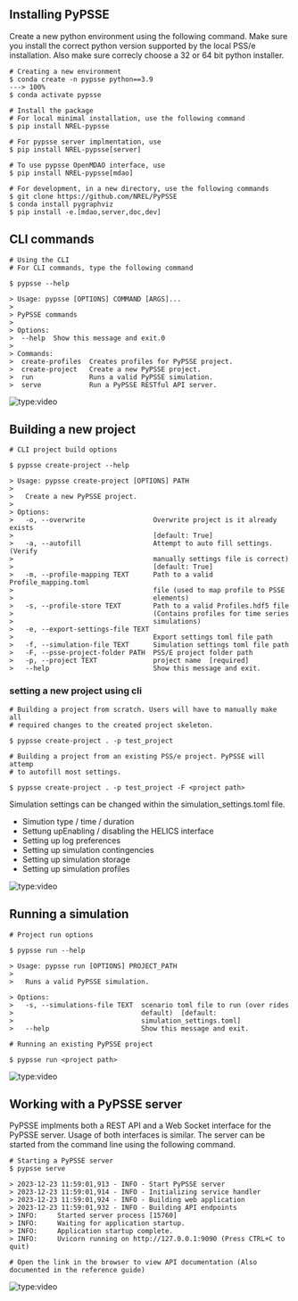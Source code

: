 

## Installing PyPSSE

Create a new python environment using the following command. Make sure you install the correct python version supported by the local PSS/e installation. Also make sure correcly choose a 32 or 64 bit python installer.

<!-- termynal -->

```
# Creating a new environment
$ conda create -n pypsse python==3.9
---> 100%
$ conda activate pypsse 

# Install the package
# For local minimal installation, use the following command
$ pip install NREL-pypsse

# For pypsse server implmentation, use
$ pip install NREL-pypsse[server]

# To use pypsse OpenMDAO interface, use
$ pip install NREL-pypsse[mdao]

# For development, in a new directory, use the following commands
$ git clone https://github.com/NREL/PyPSSE
$ conda install pygraphviz
$ pip install -e.[mdao,server,doc,dev]

```
## CLI commands

<!-- termynal -->

```
# Using the CLI
# For CLI commands, type the following command

$ pypsse --help

> Usage: pypsse [OPTIONS] COMMAND [ARGS]...
>
> PyPSSE commands
>
> Options:
>  --help  Show this message and exit.0
>
> Commands:
>  create-profiles  Creates profiles for PyPSSE project.
>  create-project   Create a new PyPSSE project.
>  run              Runs a valid PyPSSE simulation.
>  serve            Run a PyPSSE RESTful API server.
```

![type:video](https://www.youtube.com/embed/UD2oTjcpz24)

## Building a new project

<!-- termynal -->

```
# CLI project build options

$ pypsse create-project --help

> Usage: pypsse create-project [OPTIONS] PATH
>  
>   Create a new PyPSSE project.
> 
> Options:
>   -o, --overwrite                 Overwrite project is it already exists
>                                   [default: True]
>   -a, --autofill                  Attempt to auto fill settings. (Verify
>                                   manually settings file is correct)
>                                   [default: True]
>   -m, --profile-mapping TEXT      Path to a valid Profile_mapping.toml
>                                   file (used to map profile to PSSE
>                                   elements)
>   -s, --profile-store TEXT        Path to a valid Profiles.hdf5 file
>                                   (Contains profiles for time series
>                                   simulations)
>   -e, --export-settings-file TEXT
>                                   Export settings toml file path
>   -f, --simulation-file TEXT      Simulation settings toml file path
>   -F, --psse-project-folder PATH  PSS/E project folder path
>   -p, --project TEXT              project name  [required]
>   --help                          Show this message and exit.
```

### setting a new project using cli



<!-- termynal -->

```
# Building a project from scratch. Users will have to manually make all 
# required changes to the created project skeleton. 

$ pypsse create-project . -p test_project 

# Building a project from an existing PSS/e project. PyPSSE will attemp
# to autofill most settings. 

$ pypsse create-project . -p test_project -F <project path>

```

Simulation settings can be changed within the simulation_settings.toml file.

- Simution type / time / duration
- Settung upEnabling / disabling the HELICS interface
- Setting up log preferences
- Setting up simulation contingencies
- Setting up simulation storage
- Setting up simulation profiles

![type:video](https://www.youtube.com/embed/chMc9eTNO0c)

## Running a simulation 

<!-- termynal -->

```
# Project run options

$ pypsse run --help 

> Usage: pypsse run [OPTIONS] PROJECT_PATH
> 
>   Runs a valid PyPSSE simulation.

> Options:
>   -s, --simulations-file TEXT  scenario toml file to run (over rides
>                                default)  [default:
>                                simulation_settings.toml]
>   --help                       Show this message and exit.

# Running an existing PyPSSE project

$ pypsse run <project path>

```

![type:video](https://www.youtube.com/embed/oR3slhtMVX8)

## Working with a PyPSSE server

PyPSSE implments both a REST API and a Web Socket interface for the PyPSSE server. Usage of both interfaces is similar. The server can be started from the command line using the following command. 

<!-- termynal -->

```
# Starting a PyPSSE server
$ pypsse serve

> 2023-12-23 11:59:01,913 - INFO - Start PyPSSE server
> 2023-12-23 11:59:01,914 - INFO - Initializing service handler
> 2023-12-23 11:59:01,924 - INFO - Building web application
> 2023-12-23 11:59:01,932 - INFO - Building API endpoints
> INFO:     Started server process [15760]
> INFO:     Waiting for application startup.
> INFO:     Application startup complete.
> INFO:     Uvicorn running on http://127.0.0.1:9090 (Press CTRL+C to quit)

# Open the link in the browser to view API documentation (Also documented in the reference guide)
```

![type:video](https://www.youtube.com/embed/nIQapyH11KI)

